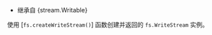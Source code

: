 <!-- YAML
added: v0.1.93
-->

* 继承自 {stream.Writable}

使用 [`fs.createWriteStream()`] 函数创建并返回的 `fs.WriteStream` 实例。
